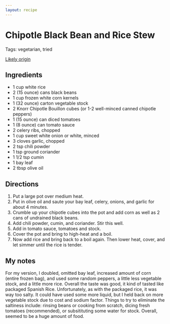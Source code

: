 ```yaml
---
layout: recipe
---
```

# Chipotle Black Bean and Rice Stew

Tags: vegetarian, tried

[Likely origin](http://www.grouprecipes.com/427/chipotle-black-bean-and-rice-stew.html)


## Ingredients

 * 1 cup white rice
 * 2 (15 ounce) cans black beans
 * 1 cup frozen white corn kernels
 * 1 (32 ounce) carton vegetable stock
 * 2 Knorr Chipotle Bouillon cubes (or 1-2 well-minced canned chipotle peppers)
 * 1 (15 ounce) can diced tomatoes
 * 1 (8 ounce) can tomato sauce
 * 2 celery ribs, chopped
 * 1 cup sweet white onion or white, minced
 * 3 cloves garlic, chopped
 * 2 tsp chili powder
 * 1 tsp ground coriander
 * 1 1/2 tsp cumin
 * 1 bay leaf
 * 2 tbsp olive oil


## Directions

 1. Put a large pot over medium heat.
 1. Put in olive oil and saute your bay leaf, celery, onions, and garlic for
    about 4 minutes.
 1. Crumble up your chipotle cubes into the pot and add corn as well as 2 cans
    of undrained black beans.
 1. Add chili powder, cumin, and coriander. Stir this well.
 1. Add in tomato sauce, tomatoes and stock.
 1. Cover the pot and bring to high-heat and a boil.
 1. Now add rice and bring back to a boil again. Then lower heat, cover, and
    let simmer until the rice is tender.


## My notes

For my version, I doubled, omitted bay leaf, increased amount of corn (entire
frozen bag), and used some random peppers, a little less vegetable stock, and a
little more rice.  Overall the taste was good, it kind of tasted like packaged
Spanish Rice.  Unfortunately, as with the packaged rice, it was way too salty.
It could have used some more liquid, but I held back on more vegetable stock
due to cost and sodium factor.  Things to try to eliminate the saltiness
include:  rinsing beans or cooking from scratch, dicing fresh tomatoes
(recommended), or subsitituting some water for stock.  Overall, seemed to be a
huge amount of food.
